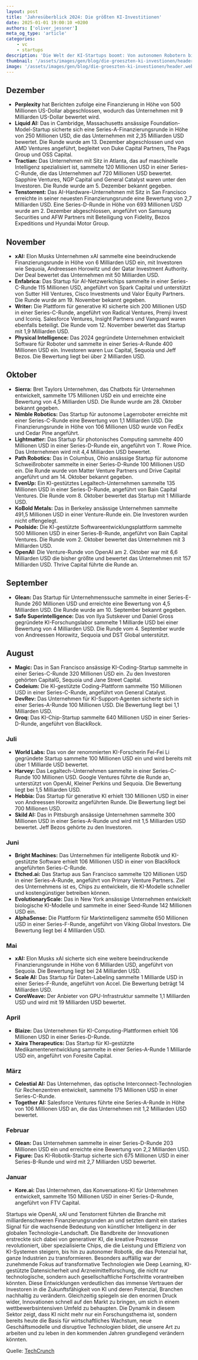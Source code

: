 ```yaml
---
layout: post
title: 'Jahresüberblick 2024: Die größten KI-Investitionen'
date: 2025-01-01 19:00:10 +0200
authors: ['oliver_jessner']
meta_og_type: 'article'
categories:
    - vc
    - startups
description: 'Die Welt der KI-Startups boomt: Von autonomen Robotern bis zu bahnbrechenden Chips – Technologieunternehmen weltweit sammeln Milliarden, um die nächste Innovationswelle anzutreiben. In diesem Überblick findest du die spannendsten Finanzierungsrunden des Jahres 2024, die eindrucksvoll zeigen, wohin die Reise geht.'
thumbnail: '/assets/images/gen/blog/die-groeszten-ki-investionen/header_thumbnail.webp'
image: '/assets/images/gen/blog/die-groeszten-ki-investionen/header.webp'
---
```


## **Dezember**

-   **Perplexity** hat Berichten zufolge eine Finanzierung in Höhe von 500 Millionen US-Dollar abgeschlossen, wodurch das Unternehmen mit 9 Milliarden US-Dollar bewertet wird.
-   **Liquid AI:** Das in Cambridge, Massachusetts ansässige Foundation-Model-Startup sicherte sich eine Series-A-Finanzierungsrunde in Höhe von 250 Millionen USD, die das Unternehmen mit 2,35 Milliarden USD bewertet. Die Runde wurde am 13. Dezember abgeschlossen und von AMD Ventures angeführt, begleitet von Duke Capital Partners, The Pags Group und OSS Capital.
-   **Tractian:** Das Unternehmen mit Sitz in Atlanta, das auf maschinelle Intelligenz spezialisiert ist, sammelte 120 Millionen USD in einer Series-C-Runde, die das Unternehmen auf 720 Millionen USD bewertet. Sapphire Ventures, NGP Capital und General Catalyst waren unter den Investoren. Die Runde wurde am 5. Dezember bekannt gegeben.
-   **Tenstorrent:** Das AI-Hardware-Unternehmen mit Sitz in San Francisco erreichte in seiner neuesten Finanzierungsrunde eine Bewertung von 2,7 Milliarden USD. Eine Series-D-Runde in Höhe von 693 Millionen USD wurde am 2. Dezember abgeschlossen, angeführt von Samsung Securities und AFW Partners mit Beteiligung von Fidelity, Bezos Expeditions und Hyundai Motor Group.

## **November**

-   **xAI:** Elon Musks Unternehmen xAI sammelte eine beeindruckende Finanzierungsrunde in Höhe von 6 Milliarden USD ein, mit Investoren wie Sequoia, Andreessen Horowitz und der Qatar Investment Authority. Der Deal bewertet das Unternehmen mit 50 Milliarden USD.
-   **Enfabrica:** Das Startup für AI-Netzwerkchips sammelte in einer Series-C-Runde 115 Millionen USD, angeführt von Spark Capital und unterstützt von Sutter Hill Ventures, Cisco Investments und Valor Equity Partners. Die Runde wurde am 19. November bekannt gegeben.
-   **Writer:** Die Plattform für generative KI sicherte sich 200 Millionen USD in einer Series-C-Runde, angeführt von Radical Ventures, Premji Invest und Iconiq. Salesforce Ventures, Insight Partners und Vanguard waren ebenfalls beteiligt. Die Runde vom 12. November bewertet das Startup mit 1,9 Milliarden USD.
-   **Physical Intelligence:** Das 2024 gegründete Unternehmen entwickelt Software für Roboter und sammelte in einer Series-A-Runde 400 Millionen USD ein. Investoren waren Lux Capital, Sequoia und Jeff Bezos. Die Bewertung liegt bei über 2 Milliarden USD.

## **Oktober**

-   **Sierra:** Bret Taylors Unternehmen, das Chatbots für Unternehmen entwickelt, sammelte 175 Millionen USD ein und erreichte eine Bewertung von 4,5 Milliarden USD. Die Runde wurde am 28. Oktober bekannt gegeben.
-   **Nimble Robotics:** Das Startup für autonome Lagerroboter erreichte mit einer Series-C-Runde eine Bewertung von 1,1 Milliarden USD. Die Finanzierungsrunde in Höhe von 106 Millionen USD wurde von FedEx und Cedar Pine angeführt.
-   **Lightmatter:** Das Startup für photonisches Computing sammelte 400 Millionen USD in einer Series-D-Runde ein, angeführt von T. Rowe Price. Das Unternehmen wird mit 4,4 Milliarden USD bewertet.
-   **Path Robotics:** Das in Columbus, Ohio ansässige Startup für autonome Schweißroboter sammelte in einer Series-D-Runde 100 Millionen USD ein. Die Runde wurde von Matter Venture Partners und Drive Capital angeführt und am 14. Oktober bekannt gegeben.
-   **EvenUp:** Ein KI-gestütztes Legaltech-Unternehmen sammelte 135 Millionen USD in einer Series-D-Runde, angeführt von Bain Capital Ventures. Die Runde vom 8. Oktober bewertet das Startup mit 1 Milliarde USD.
-   **KoBold Metals:** Das in Berkeley ansässige Unternehmen sammelte 491,5 Millionen USD in einer Venture-Runde ein. Die Investoren wurden nicht offengelegt.
-   **Poolside:** Die KI-gestützte Softwareentwicklungsplattform sammelte 500 Millionen USD in einer Series-B-Runde, angeführt von Bain Capital Ventures. Die Runde vom 2. Oktober bewertet das Unternehmen mit 3 Milliarden USD.
-   **OpenAI:** Die Venture-Runde von OpenAI am 2. Oktober war mit 6,6 Milliarden USD die bisher größte und bewertet das Unternehmen mit 157 Milliarden USD. Thrive Capital führte die Runde an.

## **September**

-   **Glean:** Das Startup für Unternehmenssuche sammelte in einer Series-E-Runde 260 Millionen USD und erreichte eine Bewertung von 4,5 Milliarden USD. Die Runde wurde am 10. September bekannt gegeben.
-   **Safe Superintelligence:** Das von Ilya Sutskever und Daniel Gross gegründete KI-Forschungslabor sammelte 1 Milliarde USD bei einer Bewertung von 4 Milliarden USD. Die Runde vom 4. September wurde von Andreessen Horowitz, Sequoia und DST Global unterstützt.

## **August**

-   **Magic:** Das in San Francisco ansässige KI-Coding-Startup sammelte in einer Series-C-Runde 320 Millionen USD ein. Zu den Investoren gehörten CapitalG, Sequoia und Jane Street Capital.
-   **Codeium:** Die KI-gestützte Coding-Plattform sammelte 150 Millionen USD in einer Series-C-Runde, angeführt von General Catalyst.
-   **DevRev:** Das Unternehmen für KI-Support-Agenten sicherte sich in einer Series-A-Runde 100 Millionen USD. Die Bewertung liegt bei 1,1 Milliarden USD.
-   **Groq:** Das KI-Chip-Startup sammelte 640 Millionen USD in einer Series-D-Runde, angeführt von BlackRock.

### **Juli**

-   **World Labs:** Das von der renommierten KI-Forscherin Fei-Fei Li gegründete Startup sammelte 100 Millionen USD ein und wird bereits mit über 1 Milliarde USD bewertet.
-   **Harvey:** Das Legaltech-Unternehmen sammelte in einer Series-C-Runde 100 Millionen USD. Google Ventures führte die Runde an, unterstützt von OpenAI, Kleiner Perkins und Sequoia. Die Bewertung liegt bei 1,5 Milliarden USD.
-   **Hebbia:** Das Startup für generative KI erhielt 130 Millionen USD in einer von Andreessen Horowitz angeführten Runde. Die Bewertung liegt bei 700 Millionen USD.
-   **Skild AI:** Das in Pittsburgh ansässige Unternehmen sammelte 300 Millionen USD in einer Series-A-Runde und wird mit 1,5 Milliarden USD bewertet. Jeff Bezos gehörte zu den Investoren.

### **Juni**

-   **Bright Machines:** Das Unternehmen für intelligente Robotik und KI-gestützte Software erhielt 106 Millionen USD in einer von BlackRock angeführten Series-C-Runde.
-   **Etched.ai:** Das Startup aus San Francisco sammelte 120 Millionen USD in einer Series-A-Runde, angeführt von Primary Venture Partners. Ziel des Unternehmens ist es, Chips zu entwickeln, die KI-Modelle schneller und kostengünstiger betreiben können.
-   **EvolutionaryScale:** Das in New York ansässige Unternehmen entwickelt biologische KI-Modelle und sammelte in einer Seed-Runde 142 Millionen USD ein.
-   **AlphaSense:** Die Plattform für Marktintelligenz sammelte 650 Millionen USD in einer Series-F-Runde, angeführt von Viking Global Investors. Die Bewertung liegt bei 4 Milliarden USD.

### **Mai**

-   **xAI:** Elon Musks xAI sicherte sich eine weitere beeindruckende Finanzierungsrunde in Höhe von 6 Milliarden USD, angeführt von Sequoia. Die Bewertung liegt bei 24 Milliarden USD.
-   **Scale AI:** Das Startup für Daten-Labeling sammelte 1 Milliarde USD in einer Series-F-Runde, angeführt von Accel. Die Bewertung beträgt 14 Milliarden USD.
-   **CoreWeave:** Der Anbieter von GPU-Infrastruktur sammelte 1,1 Milliarden USD und wird mit 19 Milliarden USD bewertet.

### **April**

-   **Blaize:** Das Unternehmen für KI-Computing-Plattformen erhielt 106 Millionen USD in einer Series-D-Runde.
-   **Xaira Therapeutics:** Das Startup für KI-gestützte Medikamentenentwicklung sammelte in einer Series-A-Runde 1 Milliarde USD ein, angeführt von Foresite Capital.

### **März**

-   **Celestial AI:** Das Unternehmen, das optische Interconnect-Technologien für Rechenzentren entwickelt, sammelte 175 Millionen USD in einer Series-C-Runde.
-   **Together AI:** Salesforce Ventures führte eine Series-A-Runde in Höhe von 106 Millionen USD an, die das Unternehmen mit 1,2 Milliarden USD bewertet.

### **Februar**

-   **Glean:** Das Unternehmen sammelte in einer Series-D-Runde 203 Millionen USD ein und erreichte eine Bewertung von 2,2 Milliarden USD.
-   **Figure:** Das KI-Robotik-Startup sicherte sich 675 Millionen USD in einer Series-B-Runde und wird mit 2,7 Milliarden USD bewertet.

### **Januar**

-   **Kore.ai:** Das Unternehmen, das Konversations-KI für Unternehmen entwickelt, sammelte 150 Millionen USD in einer Series-D-Runde, angeführt von FTV Capital.

Startups wie OpenAI, xAI und Tenstorrent führten die Branche mit milliardenschweren Finanzierungsrunden an und setzten damit ein starkes Signal für die wachsende Bedeutung von künstlicher Intelligenz in der globalen Technologie-Landschaft. Die Bandbreite der Innovationen erstreckte sich dabei von generativer KI, die kreative Prozesse revolutioniert, über spezialisierte Chips, die die Leistung und Effizienz von KI-Systemen steigern, bis hin zu autonomer Robotik, die das Potenzial hat, ganze Industrien zu transformieren. Besonders auffällig war der zunehmende Fokus auf transformative Technologien wie Deep Learning, KI-gestützte Datensicherheit und Arzneimittelforschung, die nicht nur technologische, sondern auch gesellschaftliche Fortschritte vorantreiben könnten. Diese Entwicklungen verdeutlichen das immense Vertrauen der Investoren in die Zukunftsfähigkeit von KI und deren Potenzial, Branchen nachhaltig zu verändern. Gleichzeitig spiegeln sie den enormen Druck wider, Innovationen schnell auf den Markt zu bringen, um sich in einem wettbewerbsintensiven Umfeld zu behaupten. Die Dynamik in diesem Sektor zeigt, dass KI nicht mehr nur ein Forschungsthema ist, sondern bereits heute die Basis für wirtschaftliches Wachstum, neue Geschäftsmodelle und disruptive Technologien bildet, die unsere Art zu arbeiten und zu leben in den kommenden Jahren grundlegend verändern könnten.

Quelle: [TechCrunch](https://techcrunch.com/2024/12/20/heres-the-full-list-of-49-us-ai-startups-that-have-raised-100m-or-more-in-2024//)
